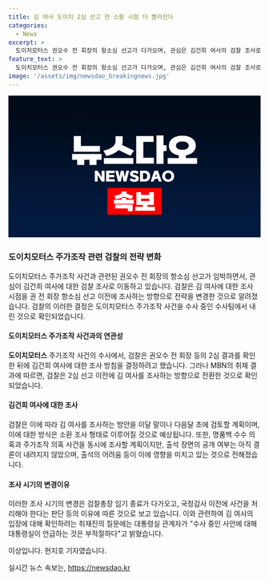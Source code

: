 ```yaml
---
title: 김 여사 도이치 2심 선고 전 소환 시점 더 빨라진다
categories:
  - News
excerpt: >
  도이치모터스 권오수 전 회장의 항소심 선고가 다가오며, 관심은 김건희 여사의 검찰 조사로 옮겨졌다. 검찰은 권 전 회장의 선고 이전에 김 여사를 조사하기로 결정했으며, 조사는 이달 말이나 다음달 초에 이루어질 것으로 전해졌다. 검찰은 명품백 수수 의혹과 주가조작 의혹을 함께 조사할 예정이지만, 김 여사의 출석 장면을 공개할지는 미정이다. 이러한 조사 시점 변경은 검찰총장 임기와 국정감사 전에 사건을 마무리해야 한다는 판단으로 보인다.
feature_text: >
  도이치모터스 권오수 전 회장의 항소심 선고가 다가오며, 관심은 김건희 여사의 검찰 조사로 옮겨졌다. 검찰은 권 전 회장의 선고 이전에 김 여사를 조사하기로 결정했으며, 조사는 이달 말이나 다음달 초에 이루어질 것으로 전해졌다. 검찰은 명품백 수수 의혹과 주가조작 의혹을 함께 조사할 예정이지만, 김 여사의 출석 장면을 공개할지는 미정이다. 이러한 조사 시점 변경은 검찰총장 임기와 국정감사 전에 사건을 마무리해야 한다는 판단으로 보인다.
image: '/assets/img/newsdao_breakingnews.jpg'
---
```


<p><img src="/assets/img/newsdao_breakingnews.jpg" alt="bookingtag 속보" /></p>

<h3>도이치모터스 주가조작 관련 검찰의 전략 변화</h3>

<p data-ke-size="size16">도이치모터스 주가조작 사건과 관련된 권오수 전 회장의 항소심 선고가 임박하면서, 관심이 김건희 여사에 대한 검찰 조사로 이동하고 있습니다. 검찰은 김 여사에 대한 조사 시점을 권 전 회장 항소심 선고 이전에 조사하는 방향으로 전략을 변경한 것으로 알려졌습니다. 검찰의 이러한 결정은 도이치모터스 주가조작 사건을 수사 중인 수사팀에서 내린 것으로 확인되었습니다.</p>

<h4>도이치모터스 주가조작 사건과의 연관성</h4>

<p data-ke-size="size16"><b>도이치모터스</b> 주가조작 사건의 수사에서, 검찰은 권오수 전 회장 등의 2심 결과를 확인한 뒤에 김건희 여사에 대한 조사 방침을 결정하려고 했습니다. 그러나 MBN의 취재 결과에 따르면, 검찰은 2심 선고 이전에 김 여사를 조사하는 방향으로 전환한 것으로 확인되었습니다.</p>

<h4>김건희 여사에 대한 조사</h4>

<p data-ke-size="size16">검찰은 이에 따라 김 여사를 조사하는 방안을 이달 말이나 다음달 초에 검토할 계획이며, 이에 대한 방식은 소환 조사 형태로 이루어질 것으로 예상됩니다. 또한, 명품백 수수 의혹과 주가조작 의혹 사건을 동시에 조사할 계획이지만, 출석 장면의 공개 여부는 아직 결론이 내려지지 않았으며, 출석의 어려움 등이 이에 영향을 미치고 있는 것으로 전해졌습니다.</p>

<h4>조사 시기의 변경이유</h4>

<p data-ke-size="size16">이러한 조사 시기의 변경은 검찰총장 임기 종료가 다가오고, 국정감사 이전에 사건을 처리해야 한다는 판단 등의 이유에 따른 것으로 보고 있습니다. 이와 관련하여 김 여사의 입장에 대해 확인하려는 취재진의 질문에는 대통령실 관계자가 "수사 중인 사안에 대해 대통령실이 언급하는 것은 부적절하다"고 밝혔습니다.</p>

<p>이상입니다. 현지호 기자였습니다.</p>
실시간 뉴스 속보는, <a href="https://newsdao.kr" rel="dofollow">https://newsdao.kr</a>


